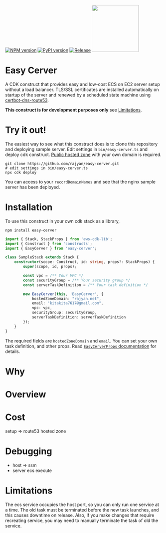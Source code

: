 [![NPM version](https://badge.fury.io/js/easy-cerver.svg)](https://www.npmjs.com/package/easy-cerver)
[![PyPI version](https://badge.fury.io/py/easy-cerver.svg)](https://pypi.org/project/easy-cerver/0.0.4/)
[![Release](https://github.com/rajyan/easy-cerver/workflows/release/badge.svg)](https://github.com/rajyan/easy-cerver/actions/workflows/release.yml)
[<img src="https://constructs.dev/badge?package=easy-cerver" width="150">](https://constructs.dev/packages/easy-cerver)

# Easy Cerver

A CDK construct that provides easy and low-cost ECS on EC2 server setup without a load balancer.
TLS/SSL certificates are installed automatically on startup of the server and renewed by a scheduled state machine using [certbot-dns-route53](https://certbot-dns-route53.readthedocs.io/en/stable/).

**This construct is for development purposes only** see [Limitations](#Limitations).

# Try it out!

The easiest way to see what this construct does is to clone this repository and deploying sample server.
Edit settings in `bin/easy-cerver.ts` and deploy cdk construct. [Public hosted zone](https://docs.aws.amazon.com/Route53/latest/DeveloperGuide/AboutHZWorkingWith.html) with your own domain is required.

```
git clone https://github.com/rajyan/easy-cerver.git
# edit settings in bin/easy-cerver.ts
npx cdk deploy
```

You can access to your `recordDomainNames` and see that the nginx sample server has been deployed.

# Installation

To use this construct in your own cdk stack as a library,

```
npm install easy-cerver
```

```ts
import { Stack, StackProps } from 'aws-cdk-lib';
import { Construct } from 'constructs';
import { EasyCerver } from 'easy-cerver';

class SampleStack extends Stack {
    constructor(scope: Construct, id: string, props?: StackProps) {
        super(scope, id, props);

        const vpc = /** Your VPC */
        const securityGroup = /** Your security group */
        const serverTaskDefinition = /** Your task definition */

        new EasyCerver(this, 'EasyCerver', {
            hostedZoneDomain: "rajyan.net",
            email: "kitakita7617@gmail.com",
            vpc: vpc,
            securityGroup: securityGroup,
            serverTaskDefinition: serverTaskDefinition
        });
    }
}
```

The required fields are `hostedZoneDomain` and `email`.
You can set your own task definition, and other props. Read [`EasyCerverProps` documentation](https://github.com/rajyan/easy-cerver/blob/main/API.md#easy-cerver.EasyCerverProps) for details.

# Why



# Overview

# Cost

setup => route53 hosted zone

# Debugging

* host => ssm
* server ecs execute

# Limitations

The ecs service occupies the host port, so you can only run one service at a time.
The old task must be terminated before the new task launches, and this causes downtime on release.
Also, if you make changes that require recreating service, you may need to manually terminate the task of old the service.
